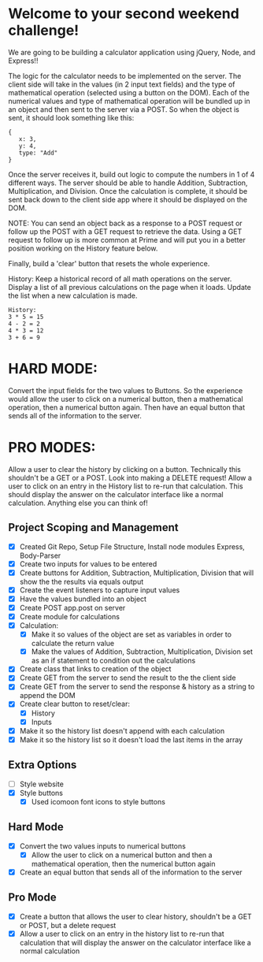 # Welcome to your second weekend challenge!
We are going to be building a calculator application using jQuery, Node, and Express!!

The logic for the calculator needs to be implemented on the server. The client side will take in the values (in 2 input text fields) and the type of mathematical operation (selected using a button on the DOM). Each of the numerical values and type of mathematical operation will be bundled up in an object and then sent to the server via a POST. So when the object is sent, it should look something like this:

```
{
   x: 3,
   y: 4,
   type: "Add"
}
```

Once the server receives it, build out logic to compute the numbers in 1 of 4 different ways. The server should be able to handle Addition, Subtraction, Multiplication, and Division. Once the calculation is complete, it should be sent back down to the client side app where it should be displayed on the DOM.

NOTE: You can send an object back as a response to a POST request or follow up the POST with a GET request to retrieve the data. Using a GET request to follow up is more common at Prime and will put you in a better position working on the History feature below.

Finally, build a 'clear' button that resets the whole experience.

History:
Keep a historical record of all math operations on the server. Display a list of all previous calculations on the page when it loads. Update the list when a new calculation is made.

```
History:
3 * 5 = 15
4 - 2 = 2
4 * 3 = 12
3 + 6 = 9
```

# HARD MODE:
Convert the input fields for the two values to Buttons. So the experience would allow the user to click on a numerical button, then a mathematical operation, then a numerical button again. Then have an equal button that sends all of the information to the server.

# PRO MODES:
Allow a user to clear the history by clicking on a button. Technically this shouldn't be a GET or a POST. Look into making a DELETE request!
Allow a user to click on an entry in the History list to re-run that calculation. This should display the answer on the calculator interface like a normal calculation.
Anything else you can think of!

## Project Scoping and Management
- [x] Created Git Repo, Setup File Structure, Install node modules Express, Body-Parser
- [x] Create two inputs for values to be entered
- [x] Create buttons for Addition, Subtraction, Multiplication, Division that will show the the results via equals output
- [x] Create the event listeners to capture input values
- [x] Have the values bundled into an object
- [x] Create POST app.post on server
- [x] Create module for calculations
- [x] Calculation:
    - [x] Make it so values of the object are set as variables in order to calculate the return value
    - [x] Make the values of Addition, Subtraction, Multiplication, Division set as an if statement to condition out the calculations
- [x] Create class that links to creation of the object
- [x] Create GET from the server to send the result to the the client side
- [x] Create GET from the server to send the response & history as a string to append the DOM
- [x] Create clear button to reset/clear:
    - [x] History
    - [x] Inputs
- [x] Make it so the history list doesn't append with each calculation
- [x] Make it so the history list so it doesn't load the last items in the array

## Extra Options
- [ ] Style website
- [x] Style buttons
    - [x] Used icomoon font icons to style buttons

## Hard Mode
- [x] Convert the two values inputs to numerical buttons
    - [x] Allow the user to click on a numerical button and then a mathematical operation, then the numerical button again
- [x] Create an equal button that sends all of the information to the server

## Pro Mode
- [x] Create a button that allows the user to clear history, shouldn't be a GET or POST, but a delete request
- [x] Allow a user to click on an entry in the history list to re-run that calculation that will display the answer on the calculator interface like a normal calculation